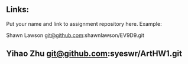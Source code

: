 
## Links:

Put your name and link to assignment repository here. Example:

Shawn Lawson    git@github.com:shawnlawson/EV9D9.git

Yihao Zhu  git@github.com:syeswr/ArtHW1.git
----
